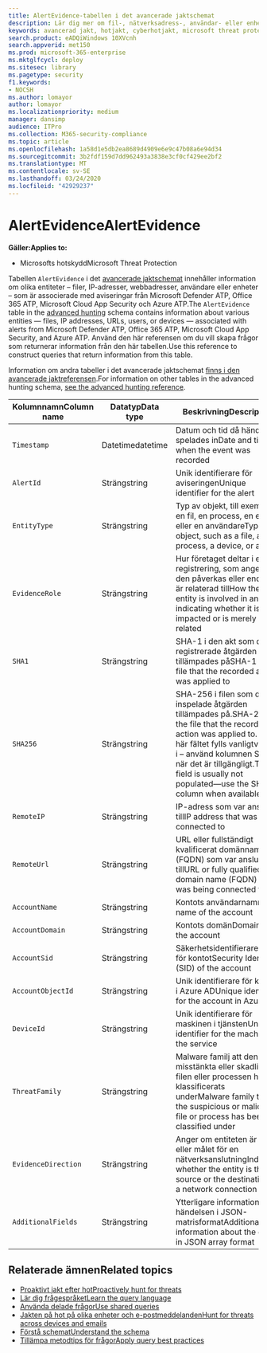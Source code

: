 ```yaml
---
title: AlertEvidence-tabellen i det avancerade jaktschemat
description: Lär dig mer om fil-, nätverksadress-, användar- eller enhetsinformation som är associerad med genererade aviseringar i tabellen AlertEvidence i det avancerade jaktschemat
keywords: avancerad jakt, hotjakt, cyberhotjakt, microsoft threat protection, microsoft 365, mtp, m365, sök, fråga, telemetri, schemareferens, kusto, tabell, kolumn, datatyp, beskrivning, AlertInfo, alert, enheter, bevis, fil, IP-adress, enhet, maskin, användare, konto
search.product: eADQiWindows 10XVcnh
search.appverid: met150
ms.prod: microsoft-365-enterprise
ms.mktglfcycl: deploy
ms.sitesec: library
ms.pagetype: security
f1.keywords:
- NOCSH
ms.author: lomayor
author: lomayor
ms.localizationpriority: medium
manager: dansimp
audience: ITPro
ms.collection: M365-security-compliance
ms.topic: article
ms.openlocfilehash: 1a58d1e5db2ea8689d4909e6e9c47b08a6e94d34
ms.sourcegitcommit: 3b2fdf159d7dd962493a3838e3cf0cf429ee2bf2
ms.translationtype: MT
ms.contentlocale: sv-SE
ms.lasthandoff: 03/24/2020
ms.locfileid: "42929237"
---
```

# <a name="alertevidence"></a><span data-ttu-id="5db83-104">AlertEvidence</span><span class="sxs-lookup"><span data-stu-id="5db83-104">AlertEvidence</span></span>

<span data-ttu-id="5db83-105">**Gäller:**</span><span class="sxs-lookup"><span data-stu-id="5db83-105">**Applies to:**</span></span>
- <span data-ttu-id="5db83-106">Microsofts hotskydd</span><span class="sxs-lookup"><span data-stu-id="5db83-106">Microsoft Threat Protection</span></span>

<span data-ttu-id="5db83-107">Tabellen `AlertEvidence` i det [avancerade jaktschemat](advanced-hunting-overview.md) innehåller information om olika entiteter – filer, IP-adresser, webbadresser, användare eller enheter – som är associerade med aviseringar från Microsoft Defender ATP, Office 365 ATP, Microsoft Cloud App Security och Azure ATP.</span><span class="sxs-lookup"><span data-stu-id="5db83-107">The `AlertEvidence` table in the [advanced hunting](advanced-hunting-overview.md) schema contains information about various entities — files, IP addresses, URLs, users, or devices — associated with alerts from Microsoft Defender ATP, Office 365 ATP, Microsoft Cloud App Security, and Azure ATP.</span></span> <span data-ttu-id="5db83-108">Använd den här referensen om du vill skapa frågor som returnerar information från den här tabellen.</span><span class="sxs-lookup"><span data-stu-id="5db83-108">Use this reference to construct queries that return information from this table.</span></span>

<span data-ttu-id="5db83-109">Information om andra tabeller i det avancerade jaktschemat [finns i den avancerade jaktreferensen](advanced-hunting-schema-tables.md).</span><span class="sxs-lookup"><span data-stu-id="5db83-109">For information on other tables in the advanced hunting schema, [see the advanced hunting reference](advanced-hunting-schema-tables.md).</span></span>

| <span data-ttu-id="5db83-110">Kolumnnamn</span><span class="sxs-lookup"><span data-stu-id="5db83-110">Column name</span></span> | <span data-ttu-id="5db83-111">Datatyp</span><span class="sxs-lookup"><span data-stu-id="5db83-111">Data type</span></span> | <span data-ttu-id="5db83-112">Beskrivning</span><span class="sxs-lookup"><span data-stu-id="5db83-112">Description</span></span> |
|-------------|-----------|-------------|
| `Timestamp` | <span data-ttu-id="5db83-113">Datetime</span><span class="sxs-lookup"><span data-stu-id="5db83-113">datetime</span></span> | <span data-ttu-id="5db83-114">Datum och tid då händelsen spelades in</span><span class="sxs-lookup"><span data-stu-id="5db83-114">Date and time when the event was recorded</span></span> |
| `AlertId` | <span data-ttu-id="5db83-115">Sträng</span><span class="sxs-lookup"><span data-stu-id="5db83-115">string</span></span> | <span data-ttu-id="5db83-116">Unik identifierare för aviseringen</span><span class="sxs-lookup"><span data-stu-id="5db83-116">Unique identifier for the alert</span></span> |
| `EntityType` | <span data-ttu-id="5db83-117">Sträng</span><span class="sxs-lookup"><span data-stu-id="5db83-117">string</span></span> | <span data-ttu-id="5db83-118">Typ av objekt, till exempel en fil, en process, en enhet eller en användare</span><span class="sxs-lookup"><span data-stu-id="5db83-118">Type of object, such as a file, a process, a device, or a user</span></span> |
| `EvidenceRole` | <span data-ttu-id="5db83-119">Sträng</span><span class="sxs-lookup"><span data-stu-id="5db83-119">string</span></span> | <span data-ttu-id="5db83-120">Hur företaget deltar i en registrering, som anger om den påverkas eller endast är relaterad till</span><span class="sxs-lookup"><span data-stu-id="5db83-120">How the entity is involved in an alert, indicating whether it is impacted or is merely related</span></span> |
| `SHA1` | <span data-ttu-id="5db83-121">Sträng</span><span class="sxs-lookup"><span data-stu-id="5db83-121">string</span></span> | <span data-ttu-id="5db83-122">SHA-1 i den akt som den registrerade åtgärden tillämpades på</span><span class="sxs-lookup"><span data-stu-id="5db83-122">SHA-1 of the file that the recorded action was applied to</span></span> |
| `SHA256` | <span data-ttu-id="5db83-123">Sträng</span><span class="sxs-lookup"><span data-stu-id="5db83-123">string</span></span> | <span data-ttu-id="5db83-124">SHA-256 i filen som den inspelade åtgärden tillämpades på.</span><span class="sxs-lookup"><span data-stu-id="5db83-124">SHA-256 of the file that the recorded action was applied to.</span></span> <span data-ttu-id="5db83-125">Det här fältet fylls vanligtvis inte i – använd kolumnen SHA1 när det är tillgängligt.</span><span class="sxs-lookup"><span data-stu-id="5db83-125">This field is usually not populated—use the SHA1 column when available.</span></span> |
| `RemoteIP` | <span data-ttu-id="5db83-126">Sträng</span><span class="sxs-lookup"><span data-stu-id="5db83-126">string</span></span> | <span data-ttu-id="5db83-127">IP-adress som var ansluten till</span><span class="sxs-lookup"><span data-stu-id="5db83-127">IP address that was being connected to</span></span> |
| `RemoteUrl` | <span data-ttu-id="5db83-128">Sträng</span><span class="sxs-lookup"><span data-stu-id="5db83-128">string</span></span> | <span data-ttu-id="5db83-129">URL eller fullständigt kvalificerat domännamn (FQDN) som var anslutet till</span><span class="sxs-lookup"><span data-stu-id="5db83-129">URL or fully qualified domain name (FQDN) that was being connected to</span></span> |
| `AccountName` | <span data-ttu-id="5db83-130">Sträng</span><span class="sxs-lookup"><span data-stu-id="5db83-130">string</span></span> | <span data-ttu-id="5db83-131">Kontots användarnamn</span><span class="sxs-lookup"><span data-stu-id="5db83-131">User name of the account</span></span> |
| `AccountDomain` | <span data-ttu-id="5db83-132">Sträng</span><span class="sxs-lookup"><span data-stu-id="5db83-132">string</span></span> | <span data-ttu-id="5db83-133">Kontots domän</span><span class="sxs-lookup"><span data-stu-id="5db83-133">Domain of the account</span></span> |
| `AccountSid` | <span data-ttu-id="5db83-134">Sträng</span><span class="sxs-lookup"><span data-stu-id="5db83-134">string</span></span> | <span data-ttu-id="5db83-135">Säkerhetsidentifierare (SID) för kontot</span><span class="sxs-lookup"><span data-stu-id="5db83-135">Security Identifier (SID) of the account</span></span> |
| `AccountObjectId` | <span data-ttu-id="5db83-136">Sträng</span><span class="sxs-lookup"><span data-stu-id="5db83-136">string</span></span> | <span data-ttu-id="5db83-137">Unik identifierare för kontot i Azure AD</span><span class="sxs-lookup"><span data-stu-id="5db83-137">Unique identifier for the account in Azure AD</span></span> |
| `DeviceId` | <span data-ttu-id="5db83-138">Sträng</span><span class="sxs-lookup"><span data-stu-id="5db83-138">string</span></span> | <span data-ttu-id="5db83-139">Unik identifierare för maskinen i tjänsten</span><span class="sxs-lookup"><span data-stu-id="5db83-139">Unique identifier for the machine in the service</span></span> |
| `ThreatFamily` | <span data-ttu-id="5db83-140">Sträng</span><span class="sxs-lookup"><span data-stu-id="5db83-140">string</span></span> | <span data-ttu-id="5db83-141">Malware familj att den misstänkta eller skadliga filen eller processen har klassificerats under</span><span class="sxs-lookup"><span data-stu-id="5db83-141">Malware family that the suspicious or malicious file or process has been classified under</span></span> |
| `EvidenceDirection` | <span data-ttu-id="5db83-142">Sträng</span><span class="sxs-lookup"><span data-stu-id="5db83-142">string</span></span> | <span data-ttu-id="5db83-143">Anger om entiteten är källan eller målet för en nätverksanslutning</span><span class="sxs-lookup"><span data-stu-id="5db83-143">Indicates whether the entity is the source or the destination of a network connection</span></span> |
| `AdditionalFields` | <span data-ttu-id="5db83-144">Sträng</span><span class="sxs-lookup"><span data-stu-id="5db83-144">string</span></span> | <span data-ttu-id="5db83-145">Ytterligare information om händelsen i JSON-matrisformat</span><span class="sxs-lookup"><span data-stu-id="5db83-145">Additional information about the event in JSON array format</span></span> |

## <a name="related-topics"></a><span data-ttu-id="5db83-146">Relaterade ämnen</span><span class="sxs-lookup"><span data-stu-id="5db83-146">Related topics</span></span>
- [<span data-ttu-id="5db83-147">Proaktivt jakt efter hot</span><span class="sxs-lookup"><span data-stu-id="5db83-147">Proactively hunt for threats</span></span>](advanced-hunting-overview.md)
- [<span data-ttu-id="5db83-148">Lär dig frågespråket</span><span class="sxs-lookup"><span data-stu-id="5db83-148">Learn the query language</span></span>](advanced-hunting-query-language.md)
- [<span data-ttu-id="5db83-149">Använda delade frågor</span><span class="sxs-lookup"><span data-stu-id="5db83-149">Use shared queries</span></span>](advanced-hunting-shared-queries.md)
- [<span data-ttu-id="5db83-150">Jakten på hot på olika enheter och e-postmeddelanden</span><span class="sxs-lookup"><span data-stu-id="5db83-150">Hunt for threats across devices and emails</span></span>](advanced-hunting-query-emails-devices.md)
- [<span data-ttu-id="5db83-151">Förstå schemat</span><span class="sxs-lookup"><span data-stu-id="5db83-151">Understand the schema</span></span>](advanced-hunting-schema-tables.md)
- [<span data-ttu-id="5db83-152">Tillämpa metodtips för frågor</span><span class="sxs-lookup"><span data-stu-id="5db83-152">Apply query best practices</span></span>](advanced-hunting-best-practices.md)
